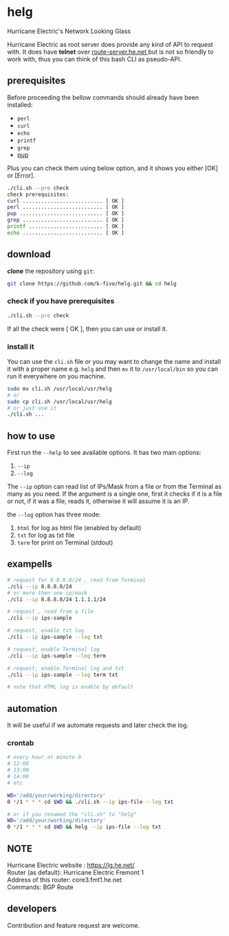 # helg
Hurricane Electric's Network Looking Glass

Hurricane Electric as root server does provide any kind of API to request with.
It does have **telnet** over [route-server.he.net
](telnet://route-server.he.net/) but is not so friendly to work with, thus you
can think of this bash CLI as pseudo-API.

## prerequisites
Before proceeding the bellow commands should already have been installed:

 - `perl`
 - `curl`
 - `echo`
 - `printf`
 - `grep`
 - [pup](https://github.com/ericchiang/pup)

Plus you can check them using below option, and it shows you either [OK] or [Error].
```bash
./cli.sh --pre check
check prerequisites:
curl .......................... [ OK ]
perl .......................... [ OK ]
pup ........................... [ OK ]
grep .......................... [ OK ]
printf ........................ [ OK ]
echo .......................... [ OK ]
```

## download
**clone** the repository using `git`:
```bash
git clone https://github.com/k-five/helg.git && cd helg
```
### check if you have prerequisites
```bash
./cli.sh --pre check
```
If all the check were [ OK ], then you can use or install it.

### install it
You can use the `cli.sh` file or you may want to change the name and install it
with a proper name e.g. `helg` and then `mv` it to `/usr/local/bin` so you can run
it everywhere on you machine.
```bash
sudo mv cli.sh /usr/local/usr/helg
# or
sudo cp cli.sh /usr/local/usr/helg
# or just use it
./cli.sh ...
```

## how to use
First run the `--help` to see available options. It has two main options:
 1. `--ip`
 2. `--log`

The `--ip` option can read list of IPs/Mask from a file or from the Terminal as
many as you need. If the argument is a single one, first it checks if it is a
file or not, if it was a file, reads it, otherwise it will assume it is an IP.

the `--log` option has three mode:
 1. `html` for log as html file (enabled by default)
 2. `txt` for log as txt file
 3. `term` for print on Terminal (stdout)


## exampells
```bash
# request for 8.8.8.8/24 , read from Terminal
./cli --ip 8.8.8.8/24
# or more then one ip/mask
./cli --ip 8.8.8.8/24 1.1.1.1/24

# request , read from a file
./cli --ip ips-sample

# request, enable txt log
./cli --ip ips-sample --log txt

# request, enable Terminal log
./cli --ip ips-sample --log term

# request, enable Terminal log and txt
./cli --ip ips-sample --log term txt

# note that HTML log is enable by default
```

## automation
It will be useful if we automate requests and later check the log.

### crontab
```bash
# every hour at minute 0
# 12:00
# 13:00
# 14:00
# etc

WD='/add/your/working/directory'
0 */1 * * * cd $WD && ./cli.sh --ip ips-file --log txt

# or if you renamed the "cli.sh" to "helg"
WD='/add/your/working/directory'
0 */1 * * * cd $WD && helg --ip ips-file --log txt
```


## NOTE
Hurricane Electric website : https://lg.he.net/  
Router (as default): Hurricane Electric Fremont 1  
Address of this router: core3.fmt1.he.net  
Commands: BGP Route  

## developers
Contribution and feature request are welcome.
